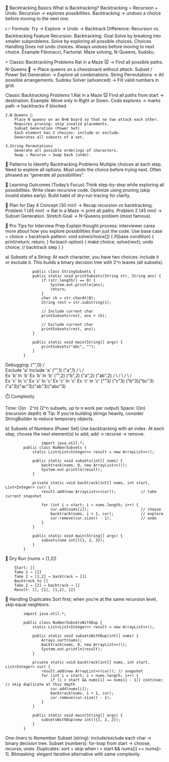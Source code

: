 📌 Backtracking Basics
What is Backtracking?
    Backtracking = Recursion + Undo.
    Recursion → explores possibilities.
    Backtracking → undoes a choice before moving to the next one.

👉 Formula: Try → Explore → Undo → Backtrack
Difference: Recursion vs. Backtracking
Feature	    Recursion.	                                Backtracking.
Goal	    Solve by breaking into smaller subproblems.	Solve by exploring all possible choices.
Choices     Handling	Does not undo choices.	        Always undoes before moving to next choice.
Example	    Fibonacci, Factorial.	                    Maze solving, N-Queens, Sudoku.

⚡ Classic Backtracking Problems
        Rat in a Maze 🐭 → Find all possible paths.
        N-Queens 👑 → Place queens on a chessboard without attack.
        Subset / Power Set Generation → Explore all combinations.
        String Permutations → All possible arrangements.
        Sudoku Solver (advanced) → Fill valid numbers in grid.


Classic Backtracking Problems
    1.Rat in a Maze 🐭
        Find all paths from start → destination.
        Example: Move only in Right or Down.
        Code explores → marks path → backtracks if blocked.

    2.N-Queens 👑
        Place N queens on an N×N board so that no two attack each other.
        Requires pruning: skip invalid placements.
        Subset Generation (Power Set)
        Each element has 2 choices: include or exclude.
        Generates all subsets of a set.

    3.String Permutations
        Generate all possible orderings of characters.
        Swap → Recurse → Swap back (undo).



🧩 Patterns to Identify Backtracking Problems
        Multiple choices at each step.
        Need to explore all options.
        Must undo the choice before trying next.
        Often phrased as “generate all possibilities”.

🎯 Learning Outcomes (Today’s Focus)
    Think step-by-step while exploring all possibilities.
    Write clean recursive code.
    Optimize using pruning (skip invalid states early).
    Build habit of dry-run tracing for clarity.

📝 Plan for Day 4
    Concept (30 min) → Recap recursion vs backtracking.
    Problem 1 (45 min) → Rat in a Maze → print all paths.
    Problem 2 (45 min) → Subset Generation.
    Stretch Goal → N-Queens problem (most famous).

🌱 Pro Tips for Interview Prep
Explain thought process: interviewer cares more about how you explore possibilities than just the code.
Use base case + choice + backtrack pattern:
        void solve(choice[]) {
            if(base condition) {
                print/return;
                return;
            }
            for(each option) {
                make choice;
                solve(next);
                undo choice;  // backtrack step
            }
        }


a) Subsets of a String:
        At each character, you have two choices: include it or exclude it.
        This builds a binary decision tree with 2^n leaves (all subsets).

                public class StringSubsets {
                public static void printSubsets(String str, String ans) {
                    if (str.length() == 0) {
                        System.out.println(ans);
                        return;
                    }
                    char ch = str.charAt(0);
                    String rest = str.substring(1);

                    // Include current char
                    printSubsets(rest, ans + ch);

                    // Exclude current char
                    printSubsets(rest, ans);
                }

                public static void main(String[] args) {
                    printSubsets("abc", "");
                }
            }

Debugging:
                          ("",0)
                     /               \
              Exclude 'a'          Include 'a'
              ("",1)                  ("a",1)
            /       \                /       \
     Ex 'b'       In 'b'       Ex 'b'       In 'b'
     ("",2)       ("b",2)      ("a",2)      ("ab",2)
     /   \        /     \      /     \      /     \
Ex 'c'  In 'c' Ex 'c'  In 'c' Ex 'c' In 'c' Ex 'c' In 'c'
(""3) ("c"3) ("b"3)("bc"3) ("a"3)("ac"3)("ab"3)("abc"3)


⏱️ Complexity

Time: O(n · 2^n) (2^n subsets, up to n work per output)
Space: O(n) (recursion depth)
⚙️ Tip: If you’re building strings heavily, consider StringBuilder to reduce temporary objects.

b) Subsets of Numbers (Power Set)
Use backtracking with an index. At each step, choose the next element(s) to add; add → recurse → remove.

                    import java.util.*;
            public class NumberSubsets {
                static List<List<Integer>> result = new ArrayList<>();

                public static void subsets(int[] nums) {
                    backtrack(nums, 0, new ArrayList<>());
                    System.out.println(result);
                }

                private static void backtrack(int[] nums, int start, List<Integer> cur) {
                    result.add(new ArrayList<>(cur));           // take current snapshot

                    for (int i = start; i < nums.length; i++) {
                        cur.add(nums[i]);                       // choose
                        backtrack(nums, i + 1, cur);            // explore
                        cur.remove(cur.size() - 1);             // undo
                    }
                }

                public static void main(String[] args) {
                    subsets(new int[]{1, 2, 3});
                }
            }
 
🐞 Dry Run (nums = [1,2])

        Start: []
        Take 1 → [1]
        Take 2 → [1,2] → backtrack → [1]
        Backtrack to []
        Take 2 → [2] → backtrack → []
        Result: [], [1], [1,2], [2]

  🔁 Handling Duplicates
        Sort first; when you’re at the same recursion level, skip equal neighbors.

            import java.util.*;

            public class NumberSubsetsWithDup {
                static List<List<Integer>> result = new ArrayList<>();

                public static void subsetsWithDup(int[] nums) {
                    Arrays.sort(nums);
                    backtrack(nums, 0, new ArrayList<>());
                    System.out.println(result);
                }

                private static void backtrack(int[] nums, int start, List<Integer> cur) {
                    result.add(new ArrayList<>(cur)); // snapshot
                    for (int i = start; i < nums.length; i++) {
                        if (i > start && nums[i] == nums[i - 1]) continue; // skip duplicate at this depth
                        cur.add(nums[i]);
                        backtrack(nums, i + 1, cur);
                        cur.remove(cur.size() - 1);
                    }
                }

                public static void main(String[] args) {
                    subsetsWithDup(new int[]{1, 2, 2});
                }
            }




One-liners to Remember
    Subset (string): include/exclude each char → binary decision tree.
    Subset (numbers): for-loop from start → choose, recurse, undo.
    Duplicates: sort + skip when i > start && nums[i] == nums[i-1].
    Bitmasking: elegant iterative alternative with same complexity.

